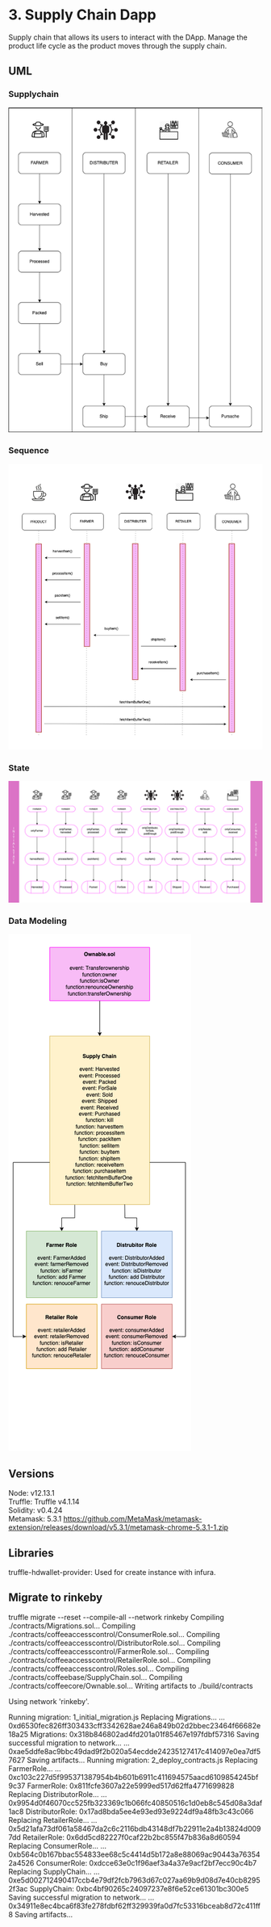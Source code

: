 # 3. Supply Chain Dapp

Supply chain that allows its users to interact with the DApp. 
Manage the product life cycle as the product moves through the supply chain.

## UML
### Supplychain
![This is an image](./img/supplychain.png)

### Sequence
![This is an image](./img/sequence.png)

### State
![This is an image](./img/state.png)
 
### Data Modeling
![This is an image](./img/data.png)
 
 ## Versions
 Node: v12.13.1<br>
 Truffle: Truffle v4.1.14<br>
 Solidity: v0.4.24<br>
 Metamask: 5.3.1 https://github.com/MetaMask/metamask-extension/releases/download/v5.3.1/metamask-chrome-5.3.1-1.zip
 
 ## Libraries
 truffle-hdwallet-provider: Used for create instance with infura.
 
## Migrate to rinkeby
truffle migrate --reset --compile-all --network rinkeby
Compiling ./contracts/Migrations.sol...
Compiling ./contracts/coffeeaccesscontrol/ConsumerRole.sol...
Compiling ./contracts/coffeeaccesscontrol/DistributorRole.sol...
Compiling ./contracts/coffeeaccesscontrol/FarmerRole.sol...
Compiling ./contracts/coffeeaccesscontrol/RetailerRole.sol...
Compiling ./contracts/coffeeaccesscontrol/Roles.sol...
Compiling ./contracts/coffeebase/SupplyChain.sol...
Compiling ./contracts/coffeecore/Ownable.sol...
Writing artifacts to ./build/contracts

Using network 'rinkeby'.

Running migration: 1_initial_migration.js
  Replacing Migrations...
  ... 0xd6530fec826ff303433cff3342628ae246a849b02d2bbec23464f66682e18a25
  Migrations: 0x318b846802ad4fd201a01f85467e197fdbf57316
Saving successful migration to network...
  ... 0xae5ddfe8ac9bbc49dad9f2b020a54ecdde24235127417c414097e0ea7df57627
Saving artifacts...
Running migration: 2_deploy_contracts.js
  Replacing FarmerRole...
  ... 0xc103c227d5f995371387954b4b601b6911c411694575aacd6109854245bf9c37
  FarmerRole: 0x811fcfe3607a22e5999ed517d62ffa4771699828
  Replacing DistributorRole...
  ... 0x9954d0f46070cc525fb323369c1b066fc40850516c1d0eb8c545d08a3daf1ac8
  DistributorRole: 0x17ad8bda5ee4e93ed93e9224df9a48fb3c43c066
  Replacing RetailerRole...
  ... 0x5d21afa73df061a58467da2c6c2116bdb43148df7b22911e2a4b13824d0097dd
  RetailerRole: 0x6dd5cd82227f0caf22b2bc855f47b836a8d60594
  Replacing ConsumerRole...
  ... 0xb564c0b167bbac554833ee68c5c4414d5b172a8e88069ac90443a763542a4526
  ConsumerRole: 0xdcce63e0c1f96aef3a4a37e9acf2bf7ecc90c4b7
  Replacing SupplyChain...
  ... 0xe5d002712490417ccb4e79df2fcb7963d67c027aa69b9d08d7e40cb82952f3ac
  SupplyChain: 0xbc4bf90265c24097237e8f6e52ce61301bc300e5
Saving successful migration to network...
  ... 0x34911e8ec4bca6f83fe278fdbf62ff329939fa0d7fc53316bceab8d72c411ff8
Saving artifacts...
